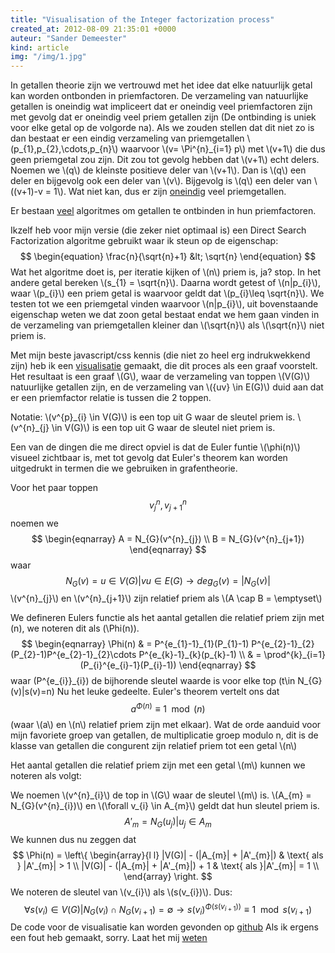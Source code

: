 ```yaml
---
title: "Visualisation of the Integer factorization process"
created_at: 2012-08-09 21:35:01 +0000
auteur: "Sander Demeester"
kind: article
img: "/img/1.jpg"
---
```

In getallen theorie zijn we vertrouwd met het idee dat elke natuurlijk getal kan worden ontbonden in priemfactoren. 
De verzameling van natuurlijke getallen is oneindig wat impliceert dat er oneindig veel priemfactoren zijn met gevolg dat er oneindig veel priem getallen zijn (De ontbinding is uniek voor elke getal op de volgorde na). Als we zouden stellen dat dit niet zo is dan bestaat er een eindig verzameling van priemgetallen \\(p\_{1},p\_{2},\cdots,p\_{n}\\) waarvoor \\(v= \Pi^{n}\_{i=1} p\\) met \\(v+1\\) die dus geen priemgetal zou zijn. Dit zou tot gevolg hebben dat \\(v+1\\) echt delers. Noemen we \\(q\\) de kleinste positieve deler van \\(v+1\\). Dan is \\(q\\) een deler en bijgevolg ook een deler van \\(v\\). Bijgevolg is \\(q\\) een deler van \\((v+1)-v = 1\\). Wat niet kan, dus er zijn <a href="http://en.wikipedia.org/wiki/Largest_known_prime_number">oneindig</a> veel priemgetallen.

Er bestaan <a href="http://en.wikipedia.org/wiki/Integer_factorization#Factoring_algorithms">veel</a> algoritmes om getallen te ontbinden in hun priemfactoren.

Ikzelf heb voor mijn versie (die zeker niet optimaal is) een Direct Search Factorization algoritme gebruikt waar ik steun op de eigenschap:
<notextile>
$$
\begin{equation}
\frac{n}{\sqrt{n}+1} &lt; \sqrt{n}
\end{equation}
$$
</notextile>
Wat het algoritme doet is, per iteratie kijken of \\(n\\) priem is, ja? stop. In het andere getal bereken \\(s\_{1} = \sqrt{n}\\). Daarna wordt getest of \\(n|p\_{i}\\), waar \\(p\_{i}\\) een priem getal is waarvoor geldt dat \\(p\_{i}\\leq \sqrt{n}\\). We testen tot we een priemgetal vinden waarvoor \\(n|p\_{i}\\), uit bovenstaande eigenschap weten we dat zoon getal bestaat endat we hem gaan vinden in de verzameling van priemgetallen kleiner dan \\(\sqrt{n}\\) als \\(\sqrt{n}\\) niet priem is.

Met mijn beste javascript/css kennis (die niet zo heel erg indrukwekkend zijn) heb ik een <a href="http://bit.ly/visualprimefactor">visualisatie</a> gemaakt, die dit proces als een graaf voorstelt. 
Het resultaat is een graaf \\(G\\), waar de verzameling van toppen \\(V(G)\\) natuurlijke getallen zijn, en de verzameling van \\({uv} \\in E(G)\\) duid aan dat er een priemfactor relatie is tussen die 2 toppen.

Notatie:
\\(v^{p}\_{i} \\in V(G)\\) is een top uit G waar de sleutel priem is.
\\(v^{n}\_{j} \\in V(G)\\) is een top uit G waar de sleutel niet priem is.

Een van de dingen die me direct opviel is dat de Euler funtie \\(\phi(n)\\) visueel zichtbaar is, met tot gevolg dat Euler's theorem kan worden uitgedrukt in termen die we gebruiken in grafentheorie.

Voor het paar toppen 
<notextile>
$$v^{n}_{j},v^{n}_{j+1}$$ 
</notextile>
noemen we
<notextile>
$$
\begin{eqnarray}
A = N_{G}(v^{n}_{j}) \\
B = N_{G}(v^{n}_{j+1})
\end{eqnarray}
$$
</notextile>
waar
<notextile>
$$
N_{G}(v) = {u \in V(G) | vu \in E(G)} \rightarrow deg_{G}(v) = |N_{G}(v)|
$$
</notextile>
\\(v^{n}\_{j}\\) en \\(v^{n}\_{j+1}\\) zijn relatief priem als \\(A \cap B = \emptyset\\)

We defineren Eulers functie als het aantal getallen die relatief priem zijn met \(n\), we noteren dit als \(\Phi(n)\).
<notextile>
$$
\begin{eqnarray}
\Phi(n) & = P^{e_{1}-1}_{1}(P_{1}-1) P^{e_{2}-1}_{2}(P_{2}-1)P^{e_{2}-1}_{2}\cdots P^{e_{k}-1}_{k}(p_{k}-1) \\
	& = \prod^{k}_{i=1}(P_{i}^{e_{i}-1}(P_{i}-1))
\end{eqnarray}
$$
</notextile>
waar \(P^{e\_{i}}\_{i}\)  de bijhorende sleutel waarde is voor elke top \(t\in N\_{G}(v)|s(v)=n\)
Nu het leuke gedeelte. Euler's theorem vertelt ons dat
<notextile>
$$
a^{\Phi(n)} \equiv 1 \mod(n)
$$ 
</notextile>
(waar \\(a\\) en \\(n\\) relatief priem zijn met elkaar).
Wat de orde aanduid voor mijn favoriete groep van getallen, de multiplicatie groep modulo n, dit is de klasse van getallen die congurent zijn relatief priem tot een getal \\(n\\)

Het aantal getallen die relatief priem zijn met een getal \\(m\\) kunnen we noteren als volgt:

We noemen \\(v^{n}\_{i}\\) de top in \\(G\\) waar de sleutel \\(m\\) is. 
\\(A\_{m} = N\_{G}(v^{n}\_{i})\\) en \\(\forall v\_{i} \in A\_{m}\\) geldt dat hun sleutel priem is.
<notextile>
$$
A'_{m} = N_{G}(u_{j})|u_{j} \in A_{m}
$$
</notextile>
We kunnen dus nu zeggen dat
<notextile>
$$
\Phi(n) = 
\left\{
\begin{array}{l l}
|V(G)| - (|A_{m}| + |A'_{m}|)  & \text{ als } |A'_{m}| > 1 \\
|V(G)| - (|A_{m}| + |A'_{m}|) + 1 & \text{ als }|A'_{m}| = 1 \\
\end{array} \right. $$
</notextile>
We noteren de sleutel van \\(v\_{i}\\) als \\(s(v\_{i})\\). Dus:
<notextile>
$$\forall s(v_{i}) \in V(G) | N_{G}(v_{i}) \cap N_{G}(v_{i+1}) = \emptyset \rightarrow s(v_{i})^{\Phi(s(v_{i+1}))} \equiv 1 \mod s(v_{i+1})$$
</notextile>
 De code voor de visualisatie kan worden gevonden op <a href="https://gist.github.com/3691347">github</a>
 Als ik ergens een fout heb gemaakt, sorry. Laat het mij <a href="twitter.com/SanderDemeester">weten</a>

